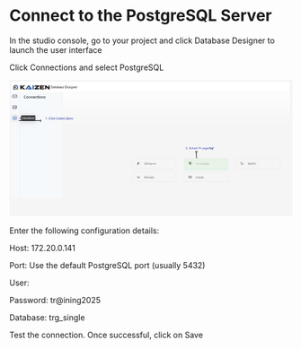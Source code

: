 # Connect to the PostgreSQL Server

In the studio console, go to your project and click Database Designer to launch the user interface





Click Connections and select PostgreSQL





![Image Description](./images/image_91.jpeg)



Enter the following configuration details:

Host: 172.20.0.141

Port: Use the default PostgreSQL port (usually 5432)

User: <username>

Password: tr@ining2025

Database: trg_single





Test the connection. Once successful, click on Save



